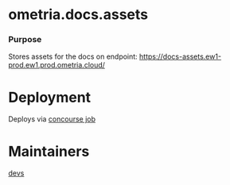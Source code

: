 # ometria.docs.assets

### Purpose

Stores assets for the docs on endpoint: https://docs-assets.ew1-prod.ew1.prod.ometria.cloud/

# Deployment

Deploys via [concourse job](https://concourse.public.ew1-shared.ew1.shared.ometria.cloud/teams/developers/pipelines/ometria-docs-assets)
# Maintainers 

[devs](https://github.com/orgs/Ometria/teams/devs)
